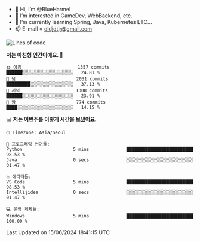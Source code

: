 - 👋 Hi, I’m @BlueHarmel
- 👀 I’m interested in GameDev, WebBackend, etc.
- 🌱 I’m currently learning Spring, Java, Kubernetes ETC...
- 📫 E-mail = dldjdtjr@gmail.com
  <!--START_SECTION:waka-->
![Lines of code](https://img.shields.io/badge/%EC%A0%80%EB%8A%94%20%EC%97%AC%ED%83%9C%EA%B9%8C%EC%A7%80%20-46.4%20million%20%EC%A4%84%EC%9D%98%20%EC%BD%94%EB%93%9C%EB%A5%BC%20%EC%9E%91%EC%84%B1%ED%96%88%EC%96%B4%EC%9A%94.-blue)

**저는 아침형 인간이에요. 🐤** 

```text
🌞 아침                     1357 commits        ██████░░░░░░░░░░░░░░░░░░░   24.81 % 
🌆 낮　                     2031 commits        █████████░░░░░░░░░░░░░░░░   37.13 % 
🌃 저녁                     1308 commits        ██████░░░░░░░░░░░░░░░░░░░   23.91 % 
🌙 밤　                     774 commits         ████░░░░░░░░░░░░░░░░░░░░░   14.15 % 
```


📊 **저는 이번주를 이렇게 시간을 보냈어요.** 

```text
🕑︎ Timezone: Asia/Seoul

💬 프로그래밍 언어들: 
Python                   5 mins              █████████████████████████   98.53 % 
Java                     0 secs              ░░░░░░░░░░░░░░░░░░░░░░░░░   01.47 % 

🔥 에디터들: 
VS Code                  5 mins              █████████████████████████   98.53 % 
Intellijidea             0 secs              ░░░░░░░░░░░░░░░░░░░░░░░░░   01.47 % 

💻 운영 체제들: 
Windows                  5 mins              █████████████████████████   100.00 % 
```


 Last Updated on 15/06/2024 18:41:15 UTC
<!--END_SECTION:waka-->
<!---
BlueHarmel/BlueHarmel is a ✨ special ✨ repository because its `README.md` (this file) appears on your GitHub profile.
You can click the Preview link to take a look at your changes.
--->

